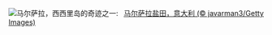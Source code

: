 ![](https://www.bing.com/th?id=OHR.MarsalaSalt_ZH-CN4943158328_UHD.jpg&w=1000)马尔萨拉，西西里岛的奇迹之一:&nbsp;&ensp;[马尔萨拉盐田，意大利 (© javarman3/Getty Images)](https://www.bing.com/th?id=OHR.MarsalaSalt_ZH-CN4943158328_UHD.jpg)
<br><br/>
